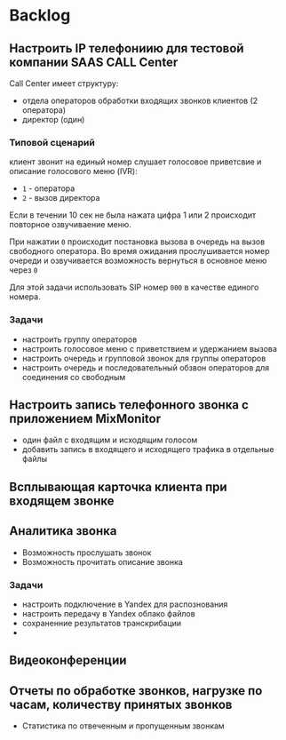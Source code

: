 # Backlog

## Настроить IP телефониию для тестовой компании SAAS CALL Center
Call Center имеет структуру:
- отдела операторов обработки входящих звонков клиентов (2 оператора)
- директор (один)

### Типовой сценарий
клиент звонит на единый номер слушает голосовое приветсвие и описание голосового меню (IVR):
- `1` - оператора
- `2` - вызов директора

Если в течении 10 сек не была нажата цифра 1 или 2 происходит повторное озвучиваение меню.

При нажатии `0` происходит постановка вызова в очередь на вызов свободного оператора. 
Во время ожидания прослушивается номер очереди и озвучивается возможность вернуться 
в основное меню через `0`

Для этой задачи использовать SIP номер `000` в качестве единого номера.

### Задачи
- настроить группу операторов
- настроить голосовое меню с приветствием и удержанием вызова
- настроить очередь и групповой звонок для группы операторов
- настроить очередь и последовательный обзвон операторов для соединения со свободным

## Настроить запись телефонного звонка с приложением MixMonitor
- один файл с входящим и исходящим голосом
- добавить запись в входящего и исходящего трафика в отдельные файлы  


## Всплывающая карточка клиента при входящем звонке

## Аналитика звонка 
- Возможность прослушать звонок
- Возможность прочитать описание звонка

### Задачи
- настроить подключение в Yandex для распознования
- настроить передачу в Yandex облако файлов
- сохраненние результатов транскрибации
- 


## Видеоконференции

## Отчеты по обработке звонков, нагрузке по часам, количеству принятых звонков
- Статистика по отвеченным и пропущенным звонкам
